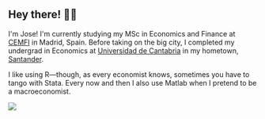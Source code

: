 ## Hey there! 👨‍💻

I'm Jose! I'm currently studying my MSc in Economics and Finance at [CEMFI](https://www.cemfi.es/) in Madrid, Spain. Before taking on the big city, I completed my undergrad in Economics at [Universidad de Cantabria](https://web.unican.es/en/Pages/default.aspx) in my hometown, [Santander](https://turismo.santander.es/en/what-to-do/travelling-around-the-city).

I like using R—though, as every economist knows, sometimes you have to tango with Stata. Every now and then I also use Matlab when I pretend to be a macroeconomist.

<a target="_blank" href="mailto:cuetovivaar@gmail.com"><img src="https://img.shields.io/badge/-Gmail-D14836?style=for-the-badge&logo=Gmail&logoColor=white"></img></a>
